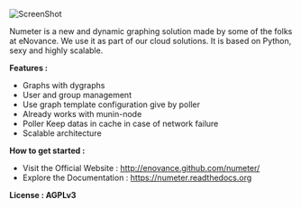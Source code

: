 ![ScreenShot](https://raw.githubusercontent.com/enovance/numeter/master/docs/img/numeter_banner.png)

Numeter is a new and dynamic graphing solution made by some of the 
folks at eNovance. We use it as part of our cloud solutions. It is 
based on Python, sexy and highly scalable.


**Features :**
* Graphs with dygraphs
* User and group management
* Use graph template configuration give by poller
* Already works with munin-node
* Poller Keep datas in cache in case of network failure
* Scalable architecture


**How to get started :**
* Visit the Official Website : http://enovance.github.com/numeter/
* Explore the Documentation : https://numeter.readthedocs.org

**License : AGPLv3**
